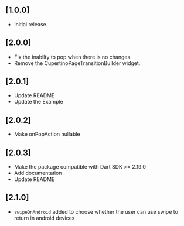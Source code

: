 ## [1.0.0]
- Initial release.
## [2.0.0]
- Fix the inabilty to pop when there is no changes.
- Remove the CupertinoPageTransitionBuilder widget.
## [2.0.1]
- Update README
- Update the Example
## [2.0.2]
- Make onPopAction nullable
## [2.0.3]
- Make the package compatible with Dart SDK >= 2.19.0
- Add documentation
- Update README
## [2.1.0]
- `swipeOnAndroid` added to choose whether the user can use swipe to return in android devices

